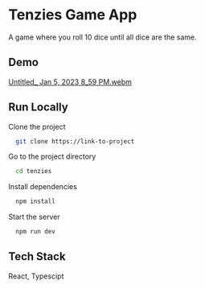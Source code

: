 
# Tenzies Game App

A game where you roll 10 dice until all dice are the same.


## Demo

[Untitled_ Jan 5, 2023 8_59 PM.webm](https://user-images.githubusercontent.com/108290182/210872880-e170f4a4-ee51-4355-83d0-8f46b41415a6.webm)


## Run Locally

Clone the project

```bash
  git clone https://link-to-project
```

Go to the project directory

```bash
  cd tenzies
```

Install dependencies

```bash
  npm install
```

Start the server

```bash
  npm run dev
```


## Tech Stack

React, Typescipt

